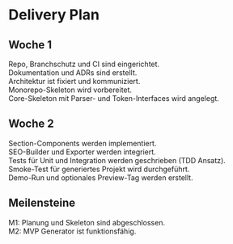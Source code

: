 [//]: # (05 – Delivery Plan)
[//]: # (Zweck: Zwei-Wochen-Plan mit klaren Deliverables.)
[//]: # (Inhalt: Woche 1, Woche 2, Meilensteine.)
[//]: # (Done: Realistisch, auf PRs/Issues abbildbar.)

# Delivery Plan

## Woche 1
Repo, Branchschutz und CI sind eingerichtet.  
Dokumentation und ADRs sind erstellt.  
Architektur ist fixiert und kommuniziert.  
Monorepo-Skeleton wird vorbereitet.  
Core-Skeleton mit Parser- und Token-Interfaces wird angelegt.

## Woche 2
Section-Components werden implementiert.  
SEO-Builder und Exporter werden integriert.  
Tests für Unit und Integration werden geschrieben (TDD Ansatz).  
Smoke-Test für generiertes Projekt wird durchgeführt.  
Demo-Run und optionales Preview-Tag werden erstellt.

## Meilensteine
M1: Planung und Skeleton sind abgeschlossen.  
M2: MVP Generator ist funktionsfähig.  
